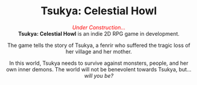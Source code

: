 <h1 align="center">Tsukya: Celestial Howl</h1>

<p align="center">
  <i style="color:red;">Under Construction...</i><br>
  <b>Tsukya: Celestial Howl</b> is an indie 2D RPG game in development.
</p>

<p align="center">
  The game tells the story of Tsukya, a fenrir who suffered the tragic loss of her village and her mother.
</p>

<p align="center">
  In this world, Tsukya needs to survive against monsters, people, and her own inner demons.
  The world will not be benevolent towards Tsukya, but... <i>will you be?</i>
</p>
